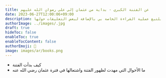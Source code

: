 ```yaml
---
title: عن الفتنة الكبري - بداية من عثمان إلي علي رضوان الله عليهم
date: 2023-06-27T12:00:06+09:00
description: محاولة للتبع عملية القراءة الخاصة بي بالإضافة لبعض التعليقات حولها.
authorImage: ../images/.jpg
draft: true
hideToc: false
enableToc: true
enableTocContent: false
authorEmoji: 👺
image: images/ar/books.png
---
```



- كيف بدأت الفتنة
- ما الأحوال التي مهدت لظهور الفتنة واشتعالها في فترة عثمان رضي الله عنه